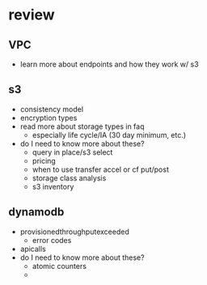 # review

## VPC

- learn more about endpoints and how they work w/ s3

## s3

- consistency model
- encryption types
- read more about storage types in faq
  - especially life cycle/IA (30 day minimum, etc.)
- do I need to know more about these?
  - query in place/s3 select
  - pricing
  - when to use transfer accel or cf put/post
  - storage class analysis
  - s3 inventory

## dynamodb

- provisionedthroughputexceeded
  - error codes
- apicalls
- do I need to know more about these?
  - atomic counters
  - 
